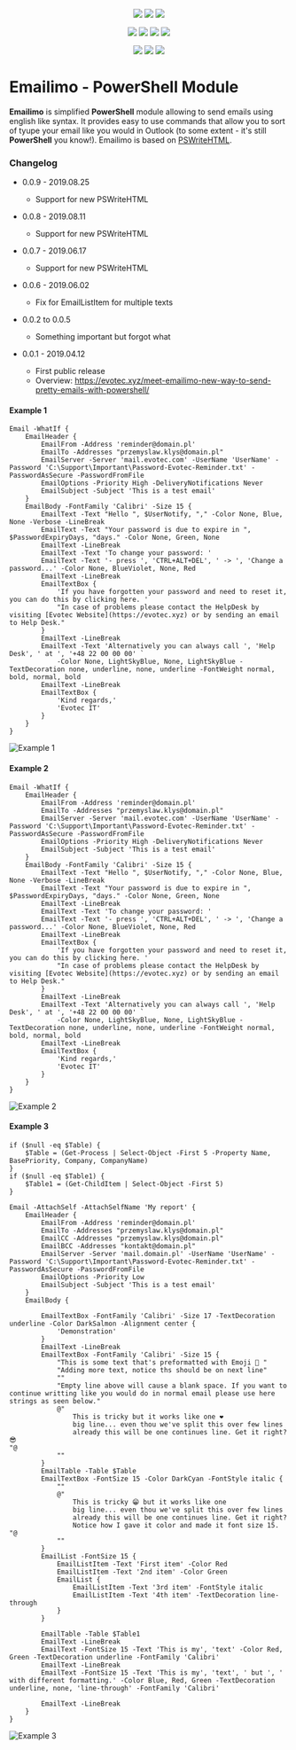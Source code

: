 <p align="center">
  <a href="https://www.powershellgallery.com/packages/Emailimo"><img src="https://img.shields.io/powershellgallery/v/Emailimo.svg"></a>
  <a href="https://www.powershellgallery.com/packages/Emailimo"><img src="https://img.shields.io/powershellgallery/vpre/Emailimo.svg?label=powershell%20gallery%20preview&colorB=yellow"></a>
  <a href="https://github.com/EvotecIT/Emailimo"><img src="https://img.shields.io/github/license/EvotecIT/Emailimo.svg"></a>
</p>

<p align="center">
  <a href="https://www.powershellgallery.com/packages/Emailimo"><img src="https://img.shields.io/powershellgallery/p/Emailimo.svg"></a>
  <a href="https://github.com/EvotecIT/Emailimo"><img src="https://img.shields.io/github/languages/top/evotecit/Emailimo.svg"></a>
  <a href="https://github.com/EvotecIT/Emailimo"><img src="https://img.shields.io/github/languages/code-size/evotecit/Emailimo.svg"></a>
  <a href="https://github.com/EvotecIT/Emailimo"><img src="https://img.shields.io/powershellgallery/dt/Emailimo.svg"></a>
</p>

<p align="center">
  <a href="https://twitter.com/PrzemyslawKlys"><img src="https://img.shields.io/twitter/follow/PrzemyslawKlys.svg?label=Twitter%20%40PrzemyslawKlys&style=social"></a>
  <a href="https://evotec.xyz/hub"><img src="https://img.shields.io/badge/Blog-evotec.xyz-2A6496.svg"></a>
  <a href="https://www.linkedin.com/in/pklys"><img src="https://img.shields.io/badge/LinkedIn-pklys-0077B5.svg?logo=LinkedIn"></a>
</p>

# Emailimo - PowerShell Module

**Emailimo** is simplified **PowerShell** module allowing to send emails using english like syntax. It provides easy to use commands that allow you to sort of tyupe your email like you would in Outlook (to some extent - it's still **PowerShell** you know!). Emailimo is based on [PSWriteHTML](https://github.com/EvotecIT/PSWriteHTML).

### Changelog

- 0.0.9 - 2019.08.25
  - Support for new PSWriteHTML

- 0.0.8 - 2019.08.11
  - Support for new PSWriteHTML

- 0.0.7 - 2019.06.17
  - Support for new PSWriteHTML

- 0.0.6 - 2019.06.02
  - Fix for EmailListItem for multiple texts

- 0.0.2 to 0.0.5
  - Something important but forgot what

- 0.0.1 - 2019.04.12
  - First public release
  - Overview: https://evotec.xyz/meet-emailimo-new-way-to-send-pretty-emails-with-powershell/


#### Example 1

```
Email -WhatIf {
    EmailHeader {
        EmailFrom -Address 'reminder@domain.pl'
        EmailTo -Addresses "przemyslaw.klys@domain.pl"
        EmailServer -Server 'mail.evotec.com' -UserName 'UserName' -Password 'C:\Support\Important\Password-Evotec-Reminder.txt' -PasswordAsSecure -PasswordFromFile
        EmailOptions -Priority High -DeliveryNotifications Never
        EmailSubject -Subject 'This is a test email'
    }
    EmailBody -FontFamily 'Calibri' -Size 15 {
        EmailText -Text "Hello ", $UserNotify, "," -Color None, Blue, None -Verbose -LineBreak
        EmailText -Text "Your password is due to expire in ", $PasswordExpiryDays, "days." -Color None, Green, None
        EmailText -LineBreak
        EmailText -Text 'To change your password: '
        EmailText -Text '- press ', 'CTRL+ALT+DEL', ' -> ', 'Change a password...' -Color None, BlueViolet, None, Red
        EmailText -LineBreak
        EmailTextBox {
            'If you have forgotten your password and need to reset it, you can do this by clicking here. '
            "In case of problems please contact the HelpDesk by visiting [Evotec Website](https://evotec.xyz) or by sending an email to Help Desk."
        }
        EmailText -LineBreak
        EmailText -Text 'Alternatively you can always call ', 'Help Desk', ' at ', '+48 22 00 00 00' `
            -Color None, LightSkyBlue, None, LightSkyBlue -TextDecoration none, underline, none, underline -FontWeight normal, bold, normal, bold
        EmailText -LineBreak
        EmailTextBox {
            'Kind regards,'
            'Evotec IT'
        }
    }
}
```

![Example 1](https://evotec.xyz/wp-content/uploads/2019/04/img_5cafac409c12b.png)


#### Example 2

```
Email -WhatIf {
    EmailHeader {
        EmailFrom -Address 'reminder@domain.pl'
        EmailTo -Addresses "przemyslaw.klys@domain.pl"
        EmailServer -Server 'mail.evotec.com' -UserName 'UserName' -Password 'C:\Support\Important\Password-Evotec-Reminder.txt' -PasswordAsSecure -PasswordFromFile
        EmailOptions -Priority High -DeliveryNotifications Never
        EmailSubject -Subject 'This is a test email'
    }
    EmailBody -FontFamily 'Calibri' -Size 15 {
        EmailText -Text "Hello ", $UserNotify, "," -Color None, Blue, None -Verbose -LineBreak
        EmailText -Text "Your password is due to expire in ", $PasswordExpiryDays, "days." -Color None, Green, None
        EmailText -LineBreak
        EmailText -Text 'To change your password: '
        EmailText -Text '- press ', 'CTRL+ALT+DEL', ' -> ', 'Change a password...' -Color None, BlueViolet, None, Red
        EmailText -LineBreak
        EmailTextBox {
            'If you have forgotten your password and need to reset it, you can do this by clicking here. '
            "In case of problems please contact the HelpDesk by visiting [Evotec Website](https://evotec.xyz) or by sending an email to Help Desk."
        }
        EmailText -LineBreak
        EmailText -Text 'Alternatively you can always call ', 'Help Desk', ' at ', '+48 22 00 00 00' `
            -Color None, LightSkyBlue, None, LightSkyBlue -TextDecoration none, underline, none, underline -FontWeight normal, bold, normal, bold
        EmailText -LineBreak
        EmailTextBox {
            'Kind regards,'
            'Evotec IT'
        }
    }
}
```

![Example 2](https://evotec.xyz/wp-content/uploads/2019/04/img_5cafaf30eaed5.png)

#### Example 3

```
if ($null -eq $Table) {
    $Table = (Get-Process | Select-Object -First 5 -Property Name, BasePriority, Company, CompanyName)
}
if ($null -eq $Table1) {
    $Table1 = (Get-ChildItem | Select-Object -First 5)
}

Email -AttachSelf -AttachSelfName 'My report' {
    EmailHeader {
        EmailFrom -Address 'reminder@domain.pl'
        EmailTo -Addresses "przemyslaw.klys@domain.pl"
        EmailCC -Addresses "przemyslaw.klys@domain.pl"
        EmailBCC -Addresses "kontakt@domain.pl"
        EmailServer -Server 'mail.domain.pl' -UserName 'UserName' -Password 'C:\Support\Important\Password-Evotec-Reminder.txt' -PasswordAsSecure -PasswordFromFile
        EmailOptions -Priority Low
        EmailSubject -Subject 'This is a test email'
    }
    EmailBody {

        EmailTextBox -FontFamily 'Calibri' -Size 17 -TextDecoration underline -Color DarkSalmon -Alignment center {
            'Demonstration'
        }
        EmailText -LineBreak
        EmailTextBox -FontFamily 'Calibri' -Size 15 {
            "This is some text that's preformatted with Emoji 🤷 ‍️"
            "Adding more text, notice ths should be on next line"
            ""
            "Empty line above will cause a blank space. If you want to continue writting like you would do in normal email please use here strings as seen below."
            @"
                This is tricky but it works like one ❤
                big line... even thou we've split this over few lines
                already this will be one continues line. Get it right? 😎
"@
            ""
        }
        EmailTable -Table $Table
        EmailTextBox -FontSize 15 -Color DarkCyan -FontStyle italic {
            ""
            @"
                This is tricky 😁 but it works like one
                big line... even thou we've split this over few lines
                already this will be one continues line. Get it right?
                Notice how I gave it color and made it font size 15.
"@
            ""
        }
        EmailList -FontSize 15 {
            EmailListItem -Text 'First item' -Color Red
            EmailListItem -Text '2nd item' -Color Green
            EmailList {
                EmailListItem -Text '3rd item' -FontStyle italic
                EmailListItem -Text '4th item' -TextDecoration line-through
            }
        }

        EmailTable -Table $Table1
        EmailText -LineBreak
        EmailText -FontSize 15 -Text 'This is my', 'text' -Color Red, Green -TextDecoration underline -FontFamily 'Calibri'
        EmailText -LineBreak
        EmailText -FontSize 15 -Text 'This is my', 'text', ' but ', ' with different formatting.' -Color Blue, Red, Green -TextDecoration underline, none, 'line-through' -FontFamily 'Calibri'

        EmailText -LineBreak
    }
}
```

![Example 3](https://evotec.xyz/wp-content/uploads/2019/04/img_5cafbfe051735.png)